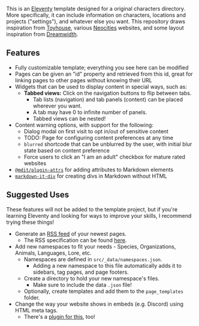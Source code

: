 This is an [Eleventy](https://www.11ty.dev/) template designed for a original characters directory. More specifically, it can include information on characters, locations and projects ("settings"), and whatever else you want. This repository draws inspiration from [Toyhouse](https://toyhou.se/), various [Neocities](https://neocities.org/) websites, and some layout inspiration from [Dreamwidth](https://www.dreamwidth.org/).

## Features

- Fully customizable template; everything you see here can be modified
- Pages can be given an "id" property and retrieved from this id, great for linking pages to other pages without knowing their URL
- Widgets that can be used to display content in special ways, such as:
  - **Tabbed views:** Click on the navigation buttons to flip between tabs.
    - Tab lists (navigation) and tab panels (content) can be placed wherever you want.
    - A tab may have 0 to infinite number of panels.
    - Tabbed views can be nested!
- Content warning options, with support for the following:
  - Dialog modal on first visit to opt in/out of sensitive content
  - TODO: Page for configuring content preferences at any time
  - `blurred` shortcode that can be unblurred by the user, with initial blur state based on content preference
  - Force users to click an "I am an adult" checkbox for mature rated websites
- [`@mdit/plugin-attrs`](https://mdit-plugins.github.io/attrs.html) for adding attributes to Markdown elements
- [`markdown-it-div`](https://www.npmjs.com/package/markdown-it-div) for creating divs in Markdown without HTML

## Suggested Uses

These features will not be added to the template project, but if you're learning Eleventy and looking for ways to improve your skills, I recommend trying these things!

- Generate an [RSS feed](https://www.11ty.dev/docs/plugins/rss/) of your newest pages.
  - The RSS specification can be found [here](https://www.rssboard.org/rss-specification).
- Add new namespaces to fit your needs - Species, Organizations, Animals, Languages, Lore, etc.
  - Namespaces are defined in `src/_data/namespaces.json`.
    - Adding a new namespace to this file automatically adds it to sidebars, tag pages, and page footers.
  - Create a directory to hold your new namespace's files.
    - Make sure to include the data `.json` file!
  - Optionally, create templates and add them to the `page_templates` folder.
- Change the way your website shows in embeds (e.g. Discord) using HTML meta tags.
  - There's a [plugin for this](https://www.npmjs.com/package/eleventy-plugin-metagen), too!